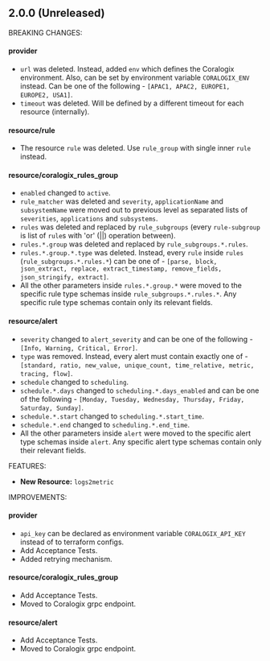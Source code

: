 ## 2.0.0 (Unreleased)

BREAKING CHANGES:
#### provider
* `url` was deleted. Instead, added `env` which defines the Coralogix environment. Also, can be set by environment variable `CORALOGIX_ENV` instead. Can be one of the following - `[APAC1, APAC2, EUROPE1, EUROPE2, USA1]`.
* `timeout` was deleted. Will be defined by a different timeout for each resource (internally). 

#### resource/rule
* The resource `rule` was deleted. Use `rule_group` with single inner `rule` instead.

#### resource/coralogix_rules_group
* `enabled` changed to `active`.
* `rule_matcher` was deleted and `severity`, `applicationName` and `subsystemName` were moved out to previous level as separated lists of `severities`, `applications` and `subsystems`.
* `rules` was deleted and replaced by `rule_subgroups` (every `rule-subgroup` is list of `rule`s with 'or' (||) operation between).
* `rules.*.group` was deleted and replaced by `rule_subgroups.*.rules`.
* `rules.*.group.*.type` was deleted. Instead, every `rule` inside `rules` (`rule_subgroups.*.rules.*`) can be one of - `[parse, block, json_extract, replace, extract_timestamp, remove_fields, json_stringify, extract]`.
* All the other parameters inside `rules.*.group.*` were moved to the specific rule type schemas inside `rule_subgroups.*.rules.*`. Any specific rule type schemas contain only its relevant fields.

#### resource/alert
* `severity` changed to `alert_severity` and can be one of the following - `[Info, Warning, Critical, Error]`.
* `type` was removed. Instead, every alert must contain exactly one of - `[standard, ratio, new_value, unique_count, time_relative, metric, tracing, flow]`.
* `schedule` changed to `scheduling`.
* `schedule.*.days` changed to `scheduling.*.days_enabled` and can be one of the following - `[Monday, Tuesday, Wednesday, Thursday, Friday, Saturday, Sunday]`.
* `schedule.*.start` changed to `scheduling.*.start_time`.
* `schedule.*.end` changed to `scheduling.*.end_time`.
* All the other parameters inside `alert` were moved to the specific alert type schemas inside `alert`. Any specific alert type schemas contain only their relevant fields.

FEATURES:
* **New Resource:** `logs2metric`

IMPROVEMENTS:
#### provider

* `api_key` can be declared as environment variable `CORALOGIX_API_KEY` instead of to terraform configs.
* Add Acceptance Tests.
* Added retrying mechanism.

#### resource/coralogix_rules_group
* Add Acceptance Tests.
* Moved to Coralogix grpc endpoint.

#### resource/alert
* Add Acceptance Tests.
* Moved to Coralogix grpc endpoint.
